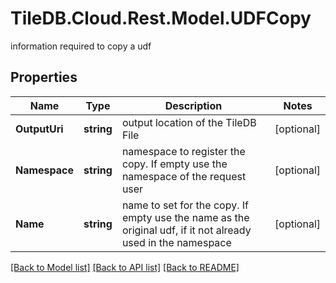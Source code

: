 # TileDB.Cloud.Rest.Model.UDFCopy
information required to copy a udf

## Properties

Name | Type | Description | Notes
------------ | ------------- | ------------- | -------------
**OutputUri** | **string** | output location of the TileDB File | [optional] 
**Namespace** | **string** | namespace to register the copy. If empty use the namespace of the request user | [optional] 
**Name** | **string** | name to set for the copy. If empty use the name as the original udf, if it not already used in the namespace | [optional] 

[[Back to Model list]](../README.md#documentation-for-models) [[Back to API list]](../README.md#documentation-for-api-endpoints) [[Back to README]](../README.md)

